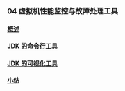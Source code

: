 ### 04 虚拟机性能监控与故障处理工具
>
#### [概述](https://github.com/lu666666/notebooks/blob/master/java/jvm/04/01.md)
>
#### [JDK 的命令行工具](https://github.com/lu666666/notebooks/blob/master/java/jvm/04/02.md)
>
#### [JDK 的可视化工具](https://github.com/lu666666/notebooks/blob/master/java/jvm/04/03.md)
>
#### [小结](https://github.com/lu666666/notebooks/blob/master/java/jvm/04/04.md)
